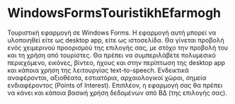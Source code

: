 # WindowsFormsTouristikhEfarmogh
Τουριστική εφαρμογή σε Windows Forms. Η εφαρμογή αυτή μπορεί να υλοποιηθεί είτε ως desktop app, είτε ως ιστοσελίδα. Θα γίνεται προβολή ενός χειμερινού προορισμού της επιλογής σας, με στόχο την προβολή του και τη χρήση από τουρίστες. Θα πρέπει να συμπεριλάβετε πολυμεσικό περιεχόμενο, εικόνες, βίντεο, ήχους και στην περίπτωση της desktop app και κάποια χρήση της λειτουργίας text-to-speech. Ενδεικτικά αναφέρονται, αξιοθέατα, εστιατόρια, αρχαιολογικοί χώροι, σημεία ενδιαφέροντος (Points of Interest). Επιπλέον, η εφαρμογή σας θα πρέπει να κάνει και κάποια βασική χρήση δεδομένων από ΒΔ (της επιλογής σας).
